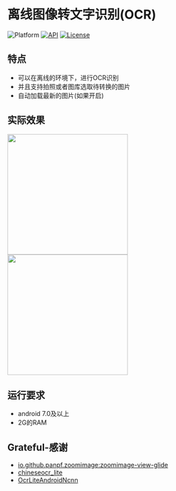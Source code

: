 # 离线图像转文字识别(OCR)

![Platform][platform_image]
[![API][min_api_image]][min_api_link]
[![License][license_image]][license_link]

## 特点
- 可以在离线的环境下，进行OCR识别
- 并且支持拍照或者图库选取待转换的图片
- 自动加载最新的图片(如果开启)


## 实际效果
<img src="https://github.com/savet-save/LocalOcr/assets/65898046/71ba4753-8b42-4ee8-8cc6-6c887370a025 ," width="270">
<img src="https://github.com/savet-save/LocalOcr/assets/65898046/2a9e7a02-7345-4183-986f-ec9a5b223687 ," width="270">

## 运行要求
- android 7.0及以上
- 2G的RAM

## Grateful-感谢
- [io.github.panpf.zoomimage:zoomimage-view-glide](https://github.com/panpf/zoomimage)
- [chineseocr_lite](https://github.com/DayBreak-u/chineseocr_lite)
- [OcrLiteAndroidNcnn](https://github.com/benjaminwan/OcrLiteAndroidNcnn)


[platform_image]: https://img.shields.io/badge/Platform-Android-brightgreen.svg

[license_image]: https://img.shields.io/badge/License-BSD3%202-blue.svg

[license_link]: https://www.apache.org/licenses/LICENSE-2.0

[min_api_image]: https://img.shields.io/badge/AndroidAPI-24%2B-orange.svg

[min_api_link]: https://android-arsenal.com/api?level=24
